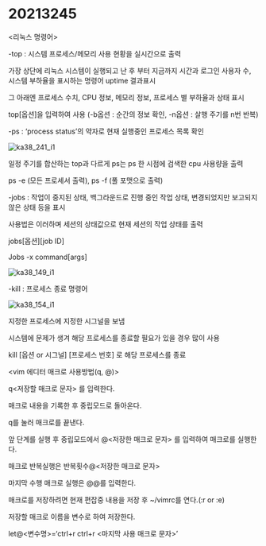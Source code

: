 # 20213245

<리눅스 명령어>


-top : 시스템 프로세스/메모리 사용 현황을 실시간으로 출력

가장 상단에 리눅스 시스템이 실행되고 난 후 부터 지금까지 시간과 로그인 사용자 수, 시스템 부하율을 표시하는 명령어 uptime 결과표시

그 아래엔 프로세스 수치, CPU 정보, 메모리 정보, 프로세스 별 부하율과 상태 표시

top[옵션]을 입력하여 사용 (-b옵션 : 순간의 정보 확인, -n옵션 : 살행 주기를 n번 반복)


-ps : ‘process status’의 약자로 현재 실행중인 프로세스 목록 확인

![ka38_241_i1](https://user-images.githubusercontent.com/104884855/172055530-7a980fd9-85d8-4807-99a3-7dc7f936b5e0.jpeg)


일정 주기를 합산하는 top과 다르게 ps는 ps 한 시점에 검색한 cpu 사용량을 출력

ps -e (모든 프로세서 출력), ps -f (풀 포맷으로 출력) 


-jobs : 작업이 중지된 상태, 백그라운드로 진행 중인 작업 상태, 변경되었지만 보고되지 않은 상태 등을 표시

사용법은 이러하며 세션의 상태값으로 현재 세션의 작업 상태를 출력

jobs[옵션][job ID]

Jobs -x command[args]

![ka38_149_i1](https://user-images.githubusercontent.com/104884855/172055683-9a7fc10b-07e6-4e14-8f75-42d700317f85.jpeg)


-kill : 프로세스 종료 명령어

![ka38_154_i1](https://user-images.githubusercontent.com/104884855/172055909-f7a64fb7-3d07-4ef1-a036-3e57cfd4ba0e.jpeg)

지정한 프로세스에 지정한 시그널을 보냄

시스템에 문제가 생겨 해당 프로세스를 종료할 필요가 있을 경우 많이 사용

kill [옵션 or 시그널] [프로세스 번호] 로 해당 프로세스를 종료



<vim 에디터 매크로 사용방법(q, @)>


q<저장할 매크로 문자> 를 입력한다.

매크로 내용을 기록한 후 중립모드로 돌아온다.

q를 눌러 매크로를 끝낸다.


앞 단계를 실행 후 중립모드에서 @<저장한 매크로 문자> 를 입력하여 매크로를 실행한다.

매크로 반복실행은 반복횟수@<저장한 매크로 문자>

마지막 수행 매크로 실행은 @@를 입력한다.


매크로를 저장하려면 현재 편잡중 내용을 저장 후 ~/vimrc를 연다.(:r or :e)

저장할 매크로 이름을 변수로 하여 저장한다.

let@<변수명>=‘ctrl+r ctrl+r <마지막 사용 매크로 문자>’

